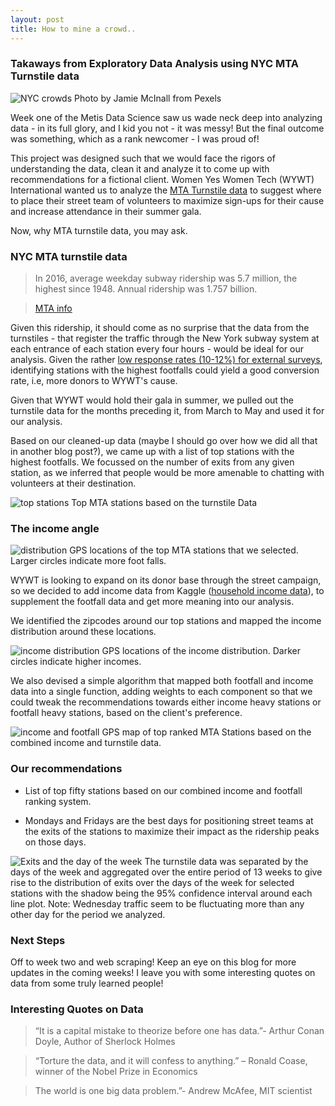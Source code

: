 ```yaml
---
layout: post
title: How to mine a crowd..
---
```

### Takaways from Exploratory Data Analysis using NYC MTA Turnstile data
![NYC crowds](/images/pexels-photo-1112107.jpeg)
Photo by Jamie McInall from Pexels

Week one of the Metis Data Science saw us wade neck deep into analyzing data - in its full glory, and I kid you not - it was messy! But the final outcome was something, which as a rank newcomer - I was proud of!

This project was designed such that we would face the rigors of understanding the data, clean it and analyze it to come up with recommendations for a fictional client. Women Yes Women Tech (WYWT) International wanted us to analyze the [MTA Turnstile data](http://web.mta.info/developers/turnstile.html) to suggest where to place their street team of volunteers to maximize sign-ups for their cause and increase attendance in their summer gala.

Now, why MTA turnstile data, you may ask.

### NYC MTA turnstile data

>In 2016, average weekday subway ridership was 5.7 million, the highest since 1948. Annual ridership was 1.757 billion.

>[MTA info](http://web.mta.info/nyct/facts/ffsubway.htm)

Given this ridership, it should come as no surprise that the data from the turnstiles - that register the traffic through the New York subway system at each entrance of each station every four hours - would be ideal for our analysis. Given the rather [low response rates (10-12%) for external surveys](https://www.surveygizmo.com/resources/blog/survey-response-rates/), identifying stations with the highest footfalls could yield a good conversion rate, i.e, more donors to WYWT's cause.

Given that WYWT would hold their gala in summer, we pulled out the turnstile data for the months preceding it, from March to May and used it for our analysis.

Based on our cleaned-up data (maybe I should go over how we did all that in another blog post?), we came up with a list of top stations with the highest footfalls. We focussed on the number of exits from any given station, as we inferred that people would be more amenable to chatting with volunteers at their destination.

![top stations](images/stations_by_exits.png)
Top MTA stations based on the turnstile Data

### The income angle

![distribution](images/Exit_map.png)
GPS locations of the top MTA stations that we selected. Larger circles indicate more foot falls.

WYWT is looking to expand on its donor base through the street campaign, so we decided to add income data from Kaggle ([household income data](https://www.kaggle.com/goldenoakresearch/us-household-income-stats-geo-locations)), to supplement the footfall data and get more meaning into our analysis.

We identified the zipcodes around our top stations and mapped the income distribution around these locations.

![income distribution](images/Income_map.png)
GPS locations of the income distribution. Darker circles indicate higher incomes.

We also devised a simple algorithm that mapped both footfall and income data into a single function, adding weights to each component so that we could tweak the recommendations towards either income heavy stations or footfall heavy stations, based on the client's preference.

![income and footfall](images/Rank_Map.png)
GPS map of top ranked MTA Stations based on the combined income and turnstile data.

### Our recommendations

* List of top fifty stations based on our combined income and footfall ranking system.

* Mondays and Fridays are the best days for positioning street teams at the exits of the stations to maximize their impact as the ridership peaks on those days.

![Exits and the day of the week](images/exits_week.png)
The turnstile data was separated by the days of the week and aggregated over the entire period of 13 weeks to give rise to the distribution of exits over the days of the week for selected stations with the shadow being the 95% confidence interval around each line plot. Note: Wednesday traffic seem to be fluctuating more than any other day for the period we analyzed.

### Next Steps

Off to week two and web scraping! Keep an eye on this blog for more updates in the coming weeks! I leave you with some interesting quotes on data from some truly learned people!

### Interesting Quotes on Data

>“It is a capital mistake to theorize before one has data.”- Arthur Conan Doyle, Author of Sherlock Holmes

>“Torture the data, and it will confess to anything.” – Ronald Coase, winner of the Nobel Prize in Economics

>The world is one big data problem.”- Andrew McAfee, MIT scientist
